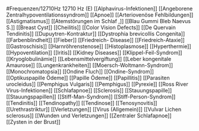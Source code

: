 #Frequenzen/12710Hz
12710 Hz (E)
[[Alphavirus-Infektionen]]
[[Angeborene Zentralhypoventilationssyndrom]]
[[Apnoe]]
[[Arteriovenöse Fehlbildungen]]
[[Astigmatismus]]
[[Atemstörungen im Schlaf ,]]
[[Blau Gummi Bleb Naevus S.]]
[[Breast Cyst]]
[[Cheilitis]]
[[Color Vision Defects]]
[[De Quervain Tendinitis]]
[[Dupuytren-Kontraktur]]
[[Dystrophia brevicollis Congenita]]
[[Farbenblindheit]]
[[Fieber]]
[[Friedreich- Disease]]
[[Friedreich-Ataxie]]
[[Gastroschisis]]
[[Harnröhrenstenose]]
[[Histoplasmose]]
[[Hyperthermie]]
[[Hypoventilation]]
[[Iritis]]
[[Kidney Diseases]]
[[Klippel-Feil-Syndrom]]
[[Kryoglobulinämie]]
[[Lebensmittelvergiftung]]
[[Leber kongenitale Amaurose]]
[[Lungenkrankheiten]]
[[Moersch-Woltmann-Syndrom]]
[[Monochromatopsia]]
[[Ondine Fluch]]
[[Ondine-Syndrom]]
[[Optikuspapille Ödeme]]
[[Papille Ödeme]]
[[Papillitis]]
[[Parasiten urocleidus]]
[[Pemphigus Vulgaris]]
[[Pemphigus]]
[[Pyrexie]]
[[Ross River Virus-Infektionen]]
[[Schlafapnoe]]
[[Sclerosis]]
[[Stauungspapille]]
[[Stauungspapillen]]
[[Stiff-Man-Syndrom]]
[[Stiff-Person-Syndrom]]
[[Tendinitis]]
[[Tendinopathy]]
[[Tendinose]]
[[Tenosynovitis]]
[[Urethrastriktur]]
[[Verletzungen]]
[[Virus (Allgemein)]]
[[Vulvar Lichen sclerosus]]
[[Wunden und Verletzungen]]
[[Zentraler Schlafapnoe]]
[[Zysten in der Brust]]